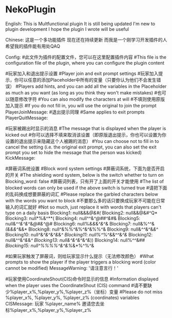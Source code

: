 # NekoPlugin
English:
This is Multfunctional plugin
It is still being updated
I'm new to plugin development
I hope the plugin I wrote will be useful

Chinese:
这是一个多功能插件
现在还在持续更新
而我是一个刚学习开发插件的人
希望我的插件能有用处QAQ

Config:
#此文件为插件的配置文件，您可以在这里配置插件内容
#This file is the configuration file of the plugin, where you can configure the plugin content

#玩家加入和退出提示设置
#Player join and exit prompt settings
#玩家加入提示，你可以任意的添加Placeholder中所有的变量（只要你认为他们不会发生错误）
#Players add hints, and you can add all the variables in the Placeholder as much as you want (as long as you think they won't make mistakes)
#也可以随意修改字符
#You can also modify the characters at will
#不填则使用原版加入提示
#If you do not fill in, you will use the original to join the prompt
PlayerJoinMessage:
#退出提示同理
#Same applies to exit prompts
PlayerQuitMessage:

#玩家被踢出时显示的消息
#The message that is displayed when the player is kicked out
#你可以选择不填来取消该设置（即原版退出提示，你也可以设置为你设置的退出提示来隐藏这个人被踢的消息）
#You can choose not to fill in to cancel the setting (i.e. the original exit prompt, you can also set the exit prompt you set to hide the message that the person was kicked)
KickMessage:

#屏蔽词系统设置
#Block word system settings
#屏蔽词系统，下面为是否开启的开关
#The shielding word system, below is the switch whether to turn on
Blocking_word: false
#屏蔽词列表，只有开了上面的开关才能使用
#The list of blocked words can only be used if the above switch is turned true
#请把下面的乱码换成想要屏蔽的词汇
#Please replace the garbled characters below with the words you want to block
#不要那么多的话只要换成玩家不可能在日常输入的词汇就好
#Not so much, just replace it with words that players can't type on a daily basis
Blocking1: null&&&*@&#(*
Blocking2: null&&@&#^Q*
Blocking3: null*%&^**(
Blocking4: null^^&*^@##^&*#&
Blocking5: null&*^^&^&*^&*@#&^*@#
Blocking6: null%*&&*&*^&*^&
Blocking7: null&%^^&*(&&&^*&&*
Blocking8: null^&%%^&%^&^&%%^&
Blocking9: null&*^^*&^&*&*^
Blocking10: null^&*^&*^&*^&*&*^
Blocking11: null%^*%^&&^^&*^&*
Blocking12: null&^^&*^&*&*^
Blocking13: null&^&^&*^&*^&*))
Blocking14: null$%%$%^^&#*#
Blocking15: null^%%%%^&^&%*&*%^%^&

#如果玩家触发了屏蔽词，则给玩家显示什么提示（无法修改颜色）
#What prompts to show the player if the player triggers a blocking word (color cannot be modified)
MessageWarning: '请注意言行！'

#玩家使用CoordinateShout(CIS)命令时显示的信息
#Information displayed when the player uses the CoordinateShout (CIS) command
#请不要缺少%player_x%,%player_y%,%player_z%（坐标）变量
#Please do not miss %player_x%, %player_y%, %player_z% (coordinates) variables
CISMessage: 玩家 %player_name% 邀请您去坐标%player_x%,%player_y%,%player_z%
